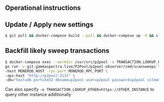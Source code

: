 

## Operational instructions

## Update / Apply new settings
```bash
$ git pull && docker-compose build --pull && docker-compose up -d && sleep 120 && docker-compose restart site
```

## Backfill likely sweep transactions
```bash
$ docker-compose exec --workdir /usr/src/p2pool -e TRANSACTION_LOOKUP_OTHER=https://p2pool.observer daemon \
go run -v git.gammaspectra.live/P2Pool/p2pool-observer/cmd/scansweeps \
-host MONEROD_HOST -rpc-port MONEROD_RPC_PORT \
-api-host "http://p2pool:3131" \
-db="host=db port=5432 dbname=p2pool user=p2pool password=p2pool sslmode=disable"
```

Can also specify `-e TRANSACTION_LOOKUP_OTHER=https://OTHER_INSTANCE` to query other instance additionally